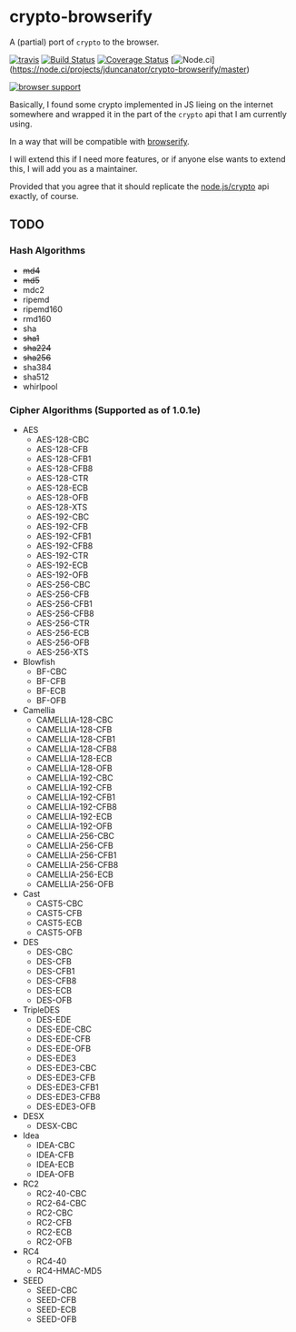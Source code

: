 # crypto-browserify

A (partial) port of `crypto` to the browser.


[![travis](https://secure.travis-ci.org/jduncanator/crypto-browserify.png?branch=master)](https://travis-ci.org/jduncanator/crypto-browserify) [![Build Status](https://drone.io/github.com/jduncanator/crypto-browserify/status.png)](https://drone.io/github.com/jduncanator/crypto-browserify/latest) [![Coverage Status](https://coveralls.io/repos/jduncanator/crypto-browserify/badge.png)](https://coveralls.io/r/jduncanator/crypto-browserify) [![Node.ci](https://node.ci/report/jduncanator/crypto-browserify/master.png)]
(https://node.ci/projects/jduncanator/crypto-browserify/master)

[![browser support](https://ci.testling.com/jduncanator/crypto-browserify.png)](http://ci.testling.com/jduncanator/crypto-browserify)


Basically, I found some crypto implemented in JS lieing on the internet somewhere
and wrapped it in the part of the `crypto` api that I am currently using.

In a way that will be compatible with [browserify](https://github.com/substack/node-browserify/).

I will extend this if I need more features, or if anyone else wants to extend this,
I will add you as a maintainer.

Provided that you agree that it should replicate the [node.js/crypto](http://nodejs.org/api/crypto.html) api exactly, of course.

## TODO

### Hash Algorithms

  * ~~md4~~
  * ~~md5~~
  * mdc2
  * ripemd
  * ripemd160
  * rmd160
  * sha
  * ~~sha1~~
  * ~~sha224~~
  * ~~sha256~~
  * sha384
  * sha512
  * whirlpool

### Cipher Algorithms (Supported as of 1.0.1e)

  * AES
    * AES-128-CBC
    * AES-128-CFB
    * AES-128-CFB1
    * AES-128-CFB8
    * AES-128-CTR
    * AES-128-ECB
    * AES-128-OFB
    * AES-128-XTS
    * AES-192-CBC
    * AES-192-CFB
    * AES-192-CFB1
    * AES-192-CFB8
    * AES-192-CTR
    * AES-192-ECB
    * AES-192-OFB
    * AES-256-CBC
    * AES-256-CFB
    * AES-256-CFB1
    * AES-256-CFB8
    * AES-256-CTR
    * AES-256-ECB
    * AES-256-OFB
    * AES-256-XTS
  * Blowfish
    * BF-CBC
    * BF-CFB
    * BF-ECB
    * BF-OFB
  * Camellia
    * CAMELLIA-128-CBC
    * CAMELLIA-128-CFB
    * CAMELLIA-128-CFB1
    * CAMELLIA-128-CFB8
    * CAMELLIA-128-ECB
    * CAMELLIA-128-OFB
    * CAMELLIA-192-CBC
    * CAMELLIA-192-CFB
    * CAMELLIA-192-CFB1
    * CAMELLIA-192-CFB8
    * CAMELLIA-192-ECB
    * CAMELLIA-192-OFB
    * CAMELLIA-256-CBC
    * CAMELLIA-256-CFB
    * CAMELLIA-256-CFB1
    * CAMELLIA-256-CFB8
    * CAMELLIA-256-ECB
    * CAMELLIA-256-OFB
  * Cast
    * CAST5-CBC
    * CAST5-CFB
    * CAST5-ECB
    * CAST5-OFB
  * DES
    * DES-CBC
    * DES-CFB
    * DES-CFB1
    * DES-CFB8
    * DES-ECB
    * DES-OFB
  * TripleDES
    * DES-EDE
    * DES-EDE-CBC
    * DES-EDE-CFB
    * DES-EDE-OFB
    * DES-EDE3
    * DES-EDE3-CBC
    * DES-EDE3-CFB
    * DES-EDE3-CFB1
    * DES-EDE3-CFB8
    * DES-EDE3-OFB
  * DESX
    * DESX-CBC
  * Idea
    * IDEA-CBC
    * IDEA-CFB
    * IDEA-ECB
    * IDEA-OFB
  * RC2
    * RC2-40-CBC
    * RC2-64-CBC
    * RC2-CBC
    * RC2-CFB
    * RC2-ECB
    * RC2-OFB
  * RC4
    * RC4-40
    * RC4-HMAC-MD5
  * SEED
    * SEED-CBC
    * SEED-CFB
    * SEED-ECB
    * SEED-OFB
